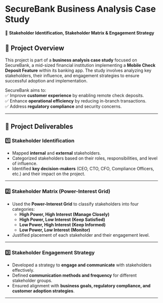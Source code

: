 # **SecureBank Business Analysis Case Study**  
📌 **Stakeholder Identification, Stakeholder Matrix & Engagement Strategy**  

## **📌 Project Overview**  
This project is part of a **business analysis case study** focused on SecureBank, a mid-sized financial institution implementing a **Mobile Check Deposit Feature** within its banking app. The study involves analyzing key stakeholders, their influence, and engagement strategies to ensure successful adoption and implementation.  

SecureBank aims to:  
✅ Improve **customer experience** by enabling remote check deposits.  
✅ Enhance **operational efficiency** by reducing in-branch transactions.  
✅ Address **regulatory compliance** and security concerns.  

---

## **📂 Project Deliverables**  

### **1️⃣ Stakeholder Identification**  
- Mapped **internal** and **external** stakeholders.  
- Categorized stakeholders based on their roles, responsibilities, and level of influence.  
- Identified **key decision-makers** (CEO, CTO, CFO, Compliance Officers, etc.) and their impact on the project.  

---

### **2️⃣ Stakeholder Matrix (Power-Interest Grid)**  
- Used the **Power-Interest Grid** to classify stakeholders into four categories:  
  - **High Power, High Interest (Manage Closely)**  
  - **High Power, Low Interest (Keep Satisfied)**  
  - **Low Power, High Interest (Keep Informed)**  
  - **Low Power, Low Interest (Monitor)**  
- Justified placement of each stakeholder and their engagement level.  

---

### **3️⃣ Stakeholder Engagement Strategy**  
- Developed a strategy to **engage and communicate** with stakeholders effectively.  
- Defined **communication methods and frequency** for different stakeholder groups.  
- Ensured alignment with **business goals, regulatory compliance, and customer adoption strategies**.  

---


